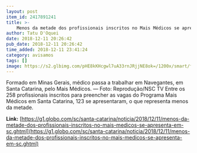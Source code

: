 ```yaml
---
layout: post
item_id: 2417891241
title: >-
    Menos da metade dos profissionais inscritos no Mais Médicos se apresenta em SC
author: Tatu D'Oquei
date: 2018-12-11 20:26:42
pub_date: 2018-12-11 20:26:42
time_added: 2018-12-11 23:41:24
category: avisamos
tags: []
image: https://s2.glbimg.com/pHE8kKHcgwl7uA33rnJRjjNE8ok=/1200x/smart/filters:cover():strip_icc()/s.glbimg.com/jo/g1/f/original/2018/11/27/maismedicos1.jpg
---
```


Formado em Minas Gerais, médico passa a trabalhar em Navegantes, em Santa Catarina, pelo Mais Médicos. — Foto: Reprodução/NSC TV Entre os 258 profissionais inscritos para preencher as vagas do Programa Mais Médicos em Santa Catarina, 123 se apresentaram, o que representa menos da metade.

**Link:** [https://g1.globo.com/sc/santa-catarina/noticia/2018/12/11/menos-da-metade-dos-profissionais-inscritos-no-mais-medicos-se-apresenta-em-sc.ghtml](https://g1.globo.com/sc/santa-catarina/noticia/2018/12/11/menos-da-metade-dos-profissionais-inscritos-no-mais-medicos-se-apresenta-em-sc.ghtml)

